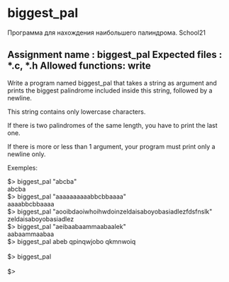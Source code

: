 # biggest_pal
Программа для нахождения наибольшего палиндрома. School21

Assignment name  : biggest_pal
Expected files   : *.c, *.h
Allowed functions: write
--------------------------------------------------------------------------------

Write a program named biggest_pal that takes a string as argument and prints the
biggest palindrome included inside this string, followed by a newline.

This string contains only lowercase characters.

If there is two palindromes of the same length, you have to print the last one.

If there is more or less than 1 argument, your program must print only a newline
only.

Exemples:

$> biggest_pal "abcba"<br />
abcba<br />
$> biggest_pal "aaaaaaaaaabbcbbaaaa"<br />
aaaabbcbbaaaa<br />
$> biggest_pal "aooibdaoiwhoihwdoinzeldaisaboyobasiadlezfdsfnslk"<br />
zeldaisaboyobasiadlez<br />
$> biggest_pal "aeibaabaammaabaalek"<br />
aabaammaabaa<br />
$> biggest_pal abeb qpinqwjobo qkmnwoiq<br />
<br />
$> biggest_pal<br />
<br />
$><br />
